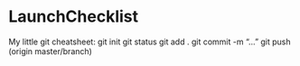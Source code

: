 # LaunchChecklist

My little git cheatsheet:
git init
git status 
git add .
git commit -m “…” 
git push (origin master/branch) 
